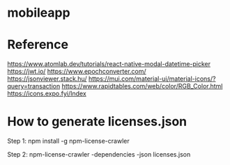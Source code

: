 # mobileapp

# Reference
https://www.atomlab.dev/tutorials/react-native-modal-datetime-picker
https://jwt.io/
https://www.epochconverter.com/
https://jsonviewer.stack.hu/
https://mui.com/material-ui/material-icons/?query=transaction
https://www.rapidtables.com/web/color/RGB_Color.html
https://icons.expo.fyi/Index

# How to generate licenses.json

Step 1:
npm install -g npm-license-crawler

Step 2:
npm-license-crawler -dependencies -json licenses.json